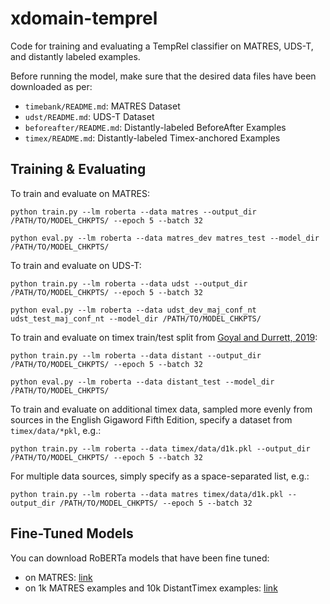 # xdomain-temprel

Code for training and evaluating a TempRel classifier on MATRES, UDS-T, and distantly labeled examples.

Before running the model, make sure that the desired data files have been downloaded as per:

* `timebank/README.md`: MATRES Dataset
* `udst/README.md`: UDS-T Dataset
* `beforeafter/README.md`: Distantly-labeled BeforeAfter Examples
* `timex/README.md`: Distantly-labeled Timex-anchored Examples

## Training & Evaluating

To train and evaluate on MATRES:

`python train.py --lm roberta --data matres --output_dir /PATH/TO/MODEL_CHKPTS/ --epoch 5 --batch 32`

`python eval.py --lm roberta --data matres_dev matres_test --model_dir /PATH/TO/MODEL_CHKPTS/`


To train and evaluate on UDS-T:

`python train.py --lm roberta --data udst --output_dir /PATH/TO/MODEL_CHKPTS/ --epoch 5 --batch 32`

`python eval.py --lm roberta --data udst_dev_maj_conf_nt udst_test_maj_conf_nt --model_dir /PATH/TO/MODEL_CHKPTS/`

To train and evaluate on timex train/test split from [Goyal and Durrett, 2019](https://arxiv.org/abs/1906.08287):

`python train.py --lm roberta --data distant --output_dir /PATH/TO/MODEL_CHKPTS/ --epoch 5 --batch 32`

`python eval.py --lm roberta --data distant_test --model_dir /PATH/TO/MODEL_CHKPTS/`

To train and evaluate on additional timex data, sampled more evenly from sources in the English Gigaword Fifth Edition, specify a dataset from `timex/data/*pkl`, e.g.:

`python train.py --lm roberta --data timex/data/d1k.pkl --output_dir /PATH/TO/MODEL_CHKPTS/ --epoch 5 --batch 32`

For multiple data sources, simply specify as a space-separated list, e.g.:

`python train.py --lm roberta --data matres timex/data/d1k.pkl --output_dir /PATH/TO/MODEL_CHKPTS/ --epoch 5 --batch 32`

## Fine-Tuned Models

You can download RoBERTa models that have been fine tuned:

 * on MATRES: [link](https://drive.google.com/file/d/17tLQWCJ3Zwz_YKwkYp_bCzO9yj48uv0r/view?usp=sharing)
 * on 1k MATRES examples and 10k DistantTimex examples: [link](https://drive.google.com/file/d/1YvXgCrrfwvfk0PB9CzPEtzzHglt2TO_z/view?usp=sharing)
